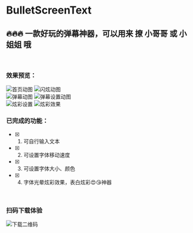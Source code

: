 # BulletScreenText
## 🔥🔥🔥 一款好玩的弹幕神器，可以用来 撩 小哥哥 或 小姐姐 哦
<br>

### 效果预览：

![首页动图](https://img-blog.csdnimg.cn/20201204223224498.gif) ![闪炫动图](https://img-blog.csdnimg.cn/2020111911005310.gif)
<br>
![弹幕动图](https://img-blog.csdnimg.cn/20201119110127684.gif) ![弹幕设置动图](https://img-blog.csdnimg.cn/20201119110210690.gif)
<br>
![炫彩设置](https://img-blog.csdnimg.cn/20201204223352909.gif) ![炫彩效果](https://img-blog.csdnimg.cn/20201204223427845.gif)
<br>

### 已完成的功能：
- [x] 1. 可自行输入文本
- [x] 2. 可设置字体移动速度
- [x] 3. 可设置字体大小、颜色
- [x] 4. 字体光晕炫彩效果，表白炫彩😍😘神器

<br>


### 扫码下载体验
![下载二维码](https://img-blog.csdnimg.cn/20201119145824830.png)